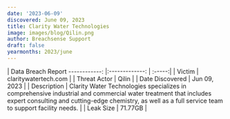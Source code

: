 ```yaml
---
date: '2023-06-09'
discovered: June 09, 2023
title: Clarity Water Technologies
image: images/blog/Qilin.png
author: Breachsense Support
draft: false
yearmonths: 2023/june
---
```



| Data Breach Report
------------:     |:-------------:    | :-----:|
| Victim      | claritywatertech.com      | 
| Threat Actor      | Qilin      | 
| Date Discovered      | Jun 09, 2023      | 
| Description      | Clarity Water Technologies specializes in comprehensive industrial and commercial water treatment that includes expert consulting and cutting-edge chemistry, as well as a full service team to support facility needs.      | 
| Leak Size      | 71.77GB      | 

